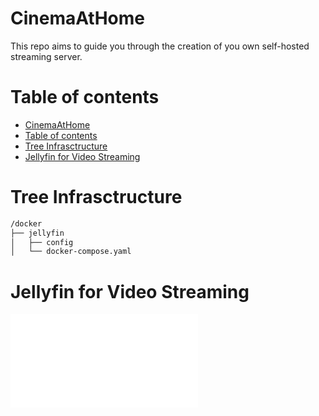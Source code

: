 # CinemaAtHome
This repo aims to guide you through the creation of you own self-hosted streaming server.

# Table of contents

- [CinemaAtHome](#cinemaathome)
- [Table of contents](#table-of-contents)
- [Tree Infrasctructure](#tree-infrasctructure)
- [Jellyfin for Video Streaming](#jellyfin-for-video-streaming)

# Tree Infrasctructure

```bash
/docker
├── jellyfin
│   ├── config
│   └── docker-compose.yaml

```

# Jellyfin for Video Streaming

![README.md](./docker/jellyfin/README.md)
